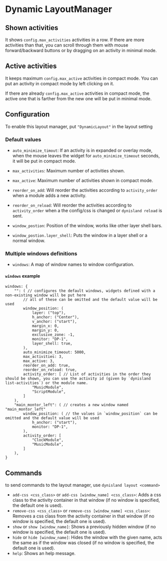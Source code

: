 # Dynamic LayoutManager

## Shown activities

It shows `config.max_activities` activities in a row. If there are more activities than that, you can scroll through them with mouse forward/backward buttons or by dragging on an activity in minimal mode.

## Active activities

It keeps maximum `config.max_active` activities in compact mode. You can put an activity in compact mode by left clicking on it.

If there are already `config.max_active` activities in compact mode, the active one that is farther from the new one will be put in minimal mode.

## Configuration

To enable this layout manager, put `"DynamicLayout"` in the layout setting

### Default values

- `auto_minimize_timout`: If an activity is in expanded or overlay mode, when the mouse leaves the widget for `auto_minimize_timeout` seconds, it will be put in compact mode.

- `max_activities`: Maximum number of activities shown.

- `max_active`: Maximum number of activities shown in compact mode.

<!-- - `activity_order`: List of activities in the order they should be shown, you can use the activity id (given by `dynisland list-activities`) or the module name. -->

- `reorder_on_add`: Will reorder the activities according to `activity_order` when a module adds a new activity.

- `reorder_on_reload`: Will reorder the activities according to `activity_order` when a the config/css is changed or `dynisland reload` is sent.

- `window_postion`: Position of the window, works like other layer shell bars.

- `window_postion.layer_shell`: Puts the window in a layer shell or a normal window.

### Multiple windows definitions

- `windows`: A map of window names to window configuration.

#### `windows` example

```ron
windows: {
    "": ( // configures the default windows, widgets defined with a non-existing window will be put here
        // all of these can be omitted and the default value will be used
        window_position: (
            layer: ("top"),
            h_anchor: ("Center"),
            v_anchor: ("start"),
            margin_x: 0,
            margin_y: 0,
            exclusive_zone: -1,
            monitor: "DP-1",
            layer_shell: true,
        ),
        auto_minimize_timeout: 5000,
        max_activities: 3,
        max_active: 3,
        reorder_on_add: true,
        reorder_on_reload: true,
        activity_order: [ // List of activities in the order they should be shown, you can use the activity id (given by `dynisland list-activities`) or the module name.
            "MusicModule",
            "ScriptModule",
        ]
    ),
    "main_montor_left": ( // creates a new window named "main_montor_left"
        window_position: ( // the values in `window_position` can be omitted and the default value will be used
            h_anchor: ("start"),
            monitor: "DP-1",
        ),
        activity_order: [
            "ClockModule",
            "MusicModule",
        ]
    ),
}
```

## Commands

to send commands to the layout manager, use `dynisland layout <command>`

- `add-css <css_class>` or `add-css [window_name] <css_class>`: Adds a css class to the activity container in that window (if no window is specified, the default one is used).
- `remove-css <css_class>` or `remove-css [window_name] <css_class>`: Removes a css class from the activity container in that window (if no window is specified, the default one is used).
- `show` or `show [window_name]`: Shows a previously hidden window (if no window is specified, the default one is used).
- `hide` or `hide [window_name]`: Hides the window with the given name, acts the same as if the window was closed (if no window is specified, the default one is used).
- `help`: Shows an help message.
